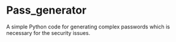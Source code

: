 # Pass_generator
A simple Python code for generating complex passwords which is necessary for the security issues.
